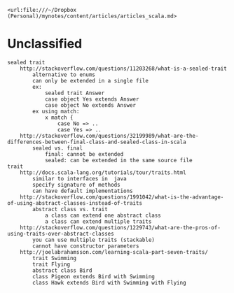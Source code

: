 	<url:file:///~/Dropbox (Personal)/mynotes/content/articles/articles_scala.md>

# Unclassified

	sealed trait
		http://stackoverflow.com/questions/11203268/what-is-a-sealed-trait
			alternative to enums
			can only be extended in a single file
			ex:
				sealed trait Answer
				case object Yes extends Answer
				case object No extends Answer
			ex using match:
				x match {
					case No => ..
					case Yes => ..
		http://stackoverflow.com/questions/32199989/what-are-the-differences-between-final-class-and-sealed-class-in-scala
			sealed vs. final
				final: cannot be extended
				sealed: can be extended in the same source file
	trait
		http://docs.scala-lang.org/tutorials/tour/traits.html
			similar to interfaces in  java
			specify signature of methods
			can have default implementations
		http://stackoverflow.com/questions/1991042/what-is-the-advantage-of-using-abstract-classes-instead-of-traits
			abstract class vs. trait
				a class can extend one abstract class
				a class can extend multiple traits
		http://stackoverflow.com/questions/1229743/what-are-the-pros-of-using-traits-over-abstract-classes
			you can use multiple traits (stackable)
			cannot have constructor parameters
		http://joelabrahamsson.com/learning-scala-part-seven-traits/
			trait Swimming
			trait Flying
			abstract class Bird
			class Pigeon extends Bird with Swimming
			class Hawk extends Bird with Swimming with Flying


